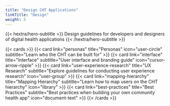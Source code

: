 ```yaml
---
title: "Design CHT Applications"
linkTitle: "Design"
weight: 5
---
```


{{< hextra/hero-subtitle >}}
  Design guidelines for developers and designers of digital health applications
{{< /hextra/hero-subtitle >}}

{{< cards >}}
  {{< card link="personas" title="Personas" icon="user-circle" subtitle="Learn who the CHT can be built for" >}}
  {{< card link="interface" title="Interface" subtitle="User interface and branding guide" icon="cursor-arrow-ripple" >}}
  {{< card link="user-experience-research" title="UX Research" subtitle="Explore guidelines for conducting user experience research" icon="user-group" >}}
  {{< card link="mapping-hierarchy" title="Mapping Hierarchy" subtitle="Learn how to map users on the CHT hierarchy" icon="library" >}}
  {{< card link="best-practices" title="Best Practices" subtitle="Best practices when building your own community health app" icon="document-text" >}}
{{< /cards >}}